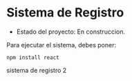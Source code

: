 <h1>Sistema de Registro</h1>

- Estado del proyecto: En construccion.

Para ejecutar el sistema, debes poner:

```npm install react```

sistema de registro 2
